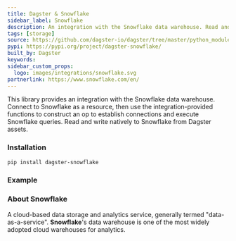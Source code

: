 ```yaml
---
title: Dagster & Snowflake
sidebar_label: Snowflake
description: An integration with the Snowflake data warehouse. Read and write natively to Snowflake from Software Defined Assets.
tags: [storage]
source: https://github.com/dagster-io/dagster/tree/master/python_modules/libraries/dagster-snowflake
pypi: https://pypi.org/project/dagster-snowflake/
built_by: Dagster
keywords:
sidebar_custom_props:
  logo: images/integrations/snowflake.svg
partnerlink: https://www.snowflake.com/en/
---
```


This library provides an integration with the Snowflake data warehouse. Connect to Snowflake as a resource, then use the integration-provided functions to construct an op to establish connections and execute Snowflake queries. Read and write natively to Snowflake from Dagster assets.

### Installation

```bash
pip install dagster-snowflake
```

### Example

<CodeExample path="docs_snippets/docs_snippets/integrations/snowflake.py" language="python" />

### About Snowflake

A cloud-based data storage and analytics service, generally termed "data-as-a-service". **Snowflake**'s data warehouse is one of the most widely adopted cloud warehouses for analytics.
